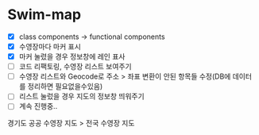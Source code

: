 # Swim-map

- [x] class components -> functional components
- [x] 수영장마다 마커 표시
- [x] 마커 눌렸을 경우 정보창에 레인 표사
- [ ] 코드 리팩토링, 수영장 리스트 보여주기
- [ ] 수영장 리스트와 Geocode로 주소 > 좌표 변환이 안된 항목들 수정(DB에 데이터를 정리하면 필요없을수있음)
- [ ] 리스트 눌렀을 경우 지도의 정보창 띄워주기
- [ ] 계속 진행중..

경기도 공공 수영장 지도 > 전국 수영장 지도

